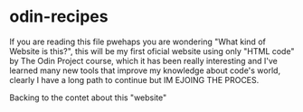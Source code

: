 # odin-recipes

If you are reading this file pwehaps you are wondering "What kind of Website is this?", this will be my first oficial website using only "HTML code" by The Odin Project course, which it has been really interesting and I've learned many new tools that improve my knowledge about code's world, clearly I have a long path to continue but IM EJOING THE PROCES.

Backing to the contet about this "website" 